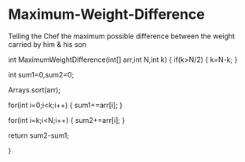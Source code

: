 # Maximum-Weight-Difference
Telling the Chef the maximum possible difference between the weight carried by him & his son

int MaximumWeightDifference(int[] arr,int N,int k)
{
    if(k>N/2)
    {
      k=N-k;
    }

  int sum1=0,sum2=0;

  Arrays.sort(arr);

  for(int i=0;i<k;i++)
  {
    sum1+=arr[i];
  }

  for(int i=k;i<N;i++)
  {
    sum2+=arr[i];
  }

return sum2-sum1;

}

